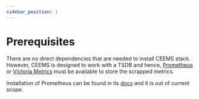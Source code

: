 ```yaml
---
sidebar_position: 1
---
```


# Prerequisites

There are no direct dependencies that are needed to install CEEMS stack. However, CEEMS
is designed to work with a TSDB and hence, [Prometheus](https://prometheus.io/) or
[Victoria Metrics](https://victoriametrics.com/)
must be available to store the scrapped metrics.

Installation of Prometheus can be found in its [docs](https://prometheus.io/download/)
and it is out of current scope.
